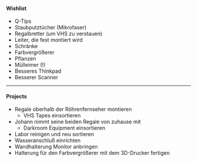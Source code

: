 #### Wishlist
- Q-Tips
- Staubputztücher (Mikrofaser)
- Regalbretter (um VHS zu verstauen)
- Leiter, die fest montiert wird
- Schränke
- Farbvergrößerer
- Pflanzen
- Mülleimer (!)
- Besseres Thinkpad
- Besserer Scanner

***

#### Projects
- Regale oberhalb der Röhrenfernseher montieren
	- VHS Tapes einsortieren
- Johann nimmt seine beiden Regale von zuhause mit
	- Darkroom Equipment einsortieren
- Labor reinigen und neu sortieren
- Wasseranschluß einrichten
- Wandhalterung Monitor anbringen
- Halterung für den Farbvergrößerer mit dem 3D-Drucker fertigen

